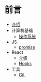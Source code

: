 # 前言 <Badge text="beta" type="warn"/> <Badge text="0.1.1+"/>

* [介绍](README.md)
* 计算机基础
   * [操作系统](basic/system.md)
* JS
   * [promise](js/promise.md)
* React
   * [介绍](react/index.md)
   * [Hooks](react/hooks.md)
* 工具
   * [Git](tool/git.md)

